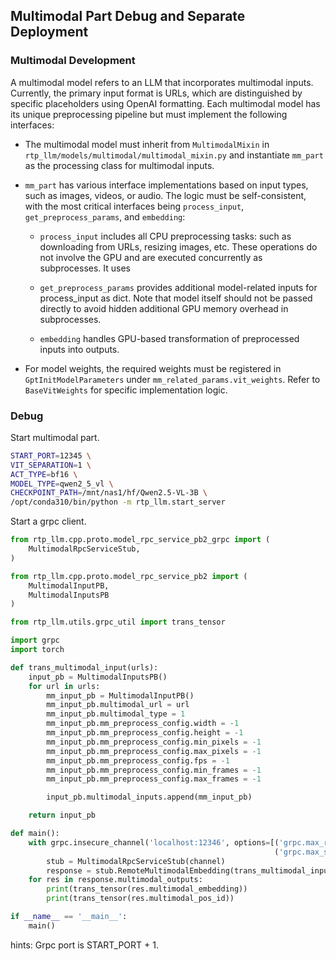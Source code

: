 ## Multimodal Part Debug and Separate Deployment

### Multimodal Development

A multimodal model refers to an LLM that incorporates multimodal inputs. Currently, the primary input format is URLs, which are distinguished by specific placeholders using OpenAI formatting. Each multimodal model has its unique preprocessing pipeline but must implement the following interfaces:

* The multimodal model must inherit from `MultimodalMixin` in `rtp_llm/models/multimodal/multimodal_mixin.py` and instantiate `mm_part` as the processing class for multimodal inputs.

* `mm_part` has various interface implementations based on input types, such as images, videos, or audio. The logic must be self-consistent, with the most critical interfaces being `process_input`, `get_preprocess_params`, and `embedding`:

    * `process_input` includes all CPU preprocessing tasks: such as downloading from URLs, resizing images, etc. These operations do not involve the GPU and are executed concurrently as subprocesses. It uses

    * `get_preprocess_params` provides additional model-related inputs for process_input as dict. Note that model itself should not be passed directly to avoid hidden additional GPU memory overhead in subprocesses.

    * `embedding` handles GPU-based transformation of preprocessed inputs into outputs.

* For model weights, the required weights must be registered in `GptInitModelParameters` under `mm_related_params.vit_weights`. Refer to `BaseVitWeights` for specific implementation logic.

### Debug

Start multimodal part.

``` bash
START_PORT=12345 \
VIT_SEPARATION=1 \
ACT_TYPE=bf16 \
MODEL_TYPE=qwen2_5_vl \
CHECKPOINT_PATH=/mnt/nas1/hf/Qwen2.5-VL-3B \
/opt/conda310/bin/python -m rtp_llm.start_server
```

Start a grpc client.

``` Python
from rtp_llm.cpp.proto.model_rpc_service_pb2_grpc import (
    MultimodalRpcServiceStub,
)

from rtp_llm.cpp.proto.model_rpc_service_pb2 import (
    MultimodalInputPB,
    MultimodalInputsPB
)

from rtp_llm.utils.grpc_util import trans_tensor

import grpc
import torch

def trans_multimodal_input(urls):
    input_pb = MultimodalInputsPB()
    for url in urls:
        mm_input_pb = MultimodalInputPB()
        mm_input_pb.multimodal_url = url
        mm_input_pb.multimodal_type = 1
        mm_input_pb.mm_preprocess_config.width = -1
        mm_input_pb.mm_preprocess_config.height = -1
        mm_input_pb.mm_preprocess_config.min_pixels = -1
        mm_input_pb.mm_preprocess_config.max_pixels = -1
        mm_input_pb.mm_preprocess_config.fps = -1
        mm_input_pb.mm_preprocess_config.min_frames = -1
        mm_input_pb.mm_preprocess_config.max_frames = -1

        input_pb.multimodal_inputs.append(mm_input_pb)

    return input_pb

def main():
    with grpc.insecure_channel('localhost:12346', options=[('grpc.max_receive_message_length', 1024 * 1024 * 1024),
                                                           ('grpc.max_send_message_length', 1024 * 1024 * 1024)]) as channel:
        stub = MultimodalRpcServiceStub(channel)
        response = stub.RemoteMultimodalEmbedding(trans_multimodal_input(['/mnt/nas1/hf/llava-v1.5-7b/1.jpg']))
    for res in response.multimodal_outputs:
        print(trans_tensor(res.multimodal_embedding))
        print(trans_tensor(res.multimodal_pos_id))

if __name__ == '__main__':
    main()
```

hints: Grpc port is START_PORT + 1.